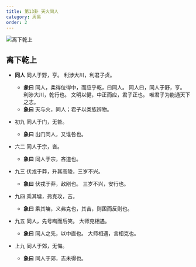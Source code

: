 ```yaml
---
title: 第13卦 天火同人
category: 周易
order: 2
---
```


![离下乾上](https://upload.wikimedia.org/wikipedia/commons/6/65/Yijing13.jpg)

## 离下乾上

* **同人** 同人于野，亨。 利涉大川，利君子贞。
  * **彖曰** 同人，柔得位得中，而应乎乾，曰同人。 同人曰，同人于野，亨。 利涉大川，乾行也。 文明以健，中正而应，君子正也。 唯君子为能通天下之志。
  * **象曰** 天与火，同人；君子以类族辨物。

* 初九 同人于门，无咎。
  * **象曰** 出门同人，又谁咎也。

* 六二 同人于宗，吝。
  * **象曰** 同人于宗，吝道也。

* 九三 伏戎于莽，升其高陵，三岁不兴。
  * **象曰** 伏戎于莽，敌刚也。 三岁不兴，安行也。

* 九四 乘其墉，弗克攻，吉。
  * **象曰** 乘其墉，义弗克也，其吉，则困而反则也。

* 九五 同人，先号啕而后笑。 大师克相遇。
  * **象曰** 同人之先，以中直也。 大师相遇，言相克也。

* 上九 同人于郊，无悔。
  * **象曰** 同人于郊，志未得也。